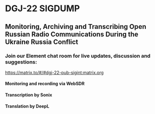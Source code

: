 # DGJ-22 SIGDUMP

## Monitoring, Archiving and Transcribing Open Russian Radio Communications During the Ukraine Russia Conflict

### Join our Element chat room for live updates, discussion and suggestions:

https://matrix.to/#/#dgj-22-pub-sigint:matrix.org

#### Monitoring and recording via WebSDR
#### Transcription by Sonix
#### Translation by DeepL
